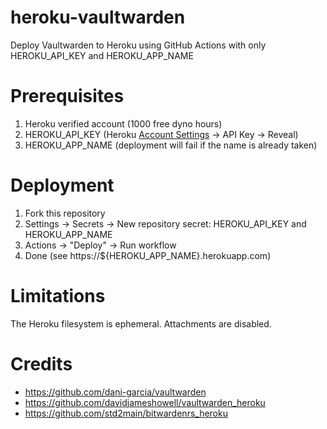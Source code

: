 # heroku-vaultwarden

Deploy Vaultwarden to Heroku using GitHub Actions with only HEROKU_API_KEY and HEROKU_APP_NAME

# Prerequisites

1. Heroku verified account (1000 free dyno hours)
2. HEROKU_API_KEY (Heroku [Account Settings](https://dashboard.heroku.com/account) -> API Key -> Reveal)
3. HEROKU_APP_NAME (deployment will fail if the name is already taken)

# Deployment

1. Fork this repository
2. Settings -> Secrets -> New repository secret: HEROKU_API_KEY and HEROKU_APP_NAME
3. Actions -> "Deploy" -> Run workflow
4. Done (see https://${HEROKU_APP_NAME}.herokuapp.com)

# Limitations

The Heroku filesystem is ephemeral. Attachments are disabled.

# Credits

* https://github.com/dani-garcia/vaultwarden
* https://github.com/davidjameshowell/vaultwarden_heroku
* https://github.com/std2main/bitwardenrs_heroku
